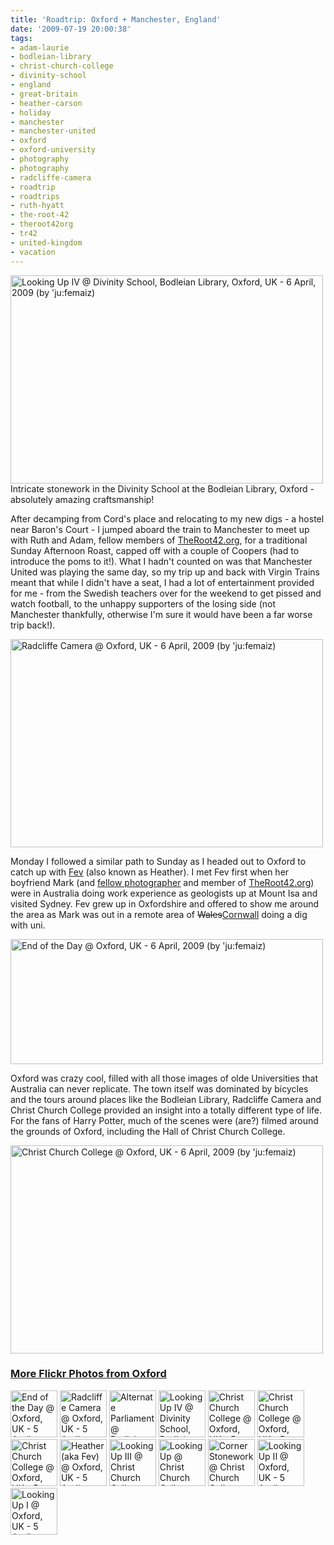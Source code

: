 ```yaml
---
title: 'Roadtrip: Oxford + Manchester, England'
date: '2009-07-19 20:00:38'
tags:
- adam-laurie
- bodleian-library
- christ-church-college
- divinity-school
- england
- great-britain
- heather-carson
- holiday
- manchester
- manchester-united
- oxford
- oxford-university
- photography
- photography
- radcliffe-camera
- roadtrip
- roadtrips
- ruth-hyatt
- the-root-42
- theroot42org
- tr42
- united-kingdom
- vacation
---
```


<div class="image"><a href="http://www.flickr.com/photos/jufemaiz/3454004622/" title="Looking Up IV @ Divinity School, Bodleian Library, Oxford, UK - 6 April, 2009 (by 'ju:femaiz)"><img src="http://farm4.static.flickr.com/3341/3454004622_4cc997248f.jpg" title="Looking Up IV @ Divinity School, Bodleian Library, Oxford, UK - 6 April, 2009 (by 'ju:femaiz)" alt="Looking Up IV @ Divinity School, Bodleian Library, Oxford, UK - 6 April, 2009 (by 'ju:femaiz)" width="500" height="333" /></a></div>
<div class="caption">Intricate stonework in the Divinity School at the Bodleian Library, Oxford - absolutely amazing craftsmanship!</div>

After decamping from Cord's place and relocating to my new digs - a hostel near Baron's Court - I jumped aboard the train to Manchester to meet up with Ruth and Adam, fellow members of <a href="http://theroot42.org">TheRoot42.org</a>, for a traditional Sunday Afternoon Roast, capped off with a couple of Coopers (had to introduce the poms to it!). What I hadn't counted on was that Manchester United was playing the same day, so my trip up and back with Virgin Trains meant that while I didn't have a seat, I had a lot of entertainment provided for me - from the Swedish teachers over for the weekend to get pissed and watch football, to the unhappy supporters of the losing side (not Manchester thankfully, otherwise I'm sure it would have been a far worse trip back!).

<!--more-->

<div class="image"><a href="http://www.flickr.com/photos/jufemaiz/3454013908/" title="Radcliffe Camera @ Oxford, UK - 6 April, 2009 (by 'ju:femaiz)"><img src="http://farm4.static.flickr.com/3541/3454013908_dd94046d3e.jpg" title="Radcliffe Camera @ Oxford, UK - 6 April, 2009 (by 'ju:femaiz)" alt="Radcliffe Camera @ Oxford, UK - 6 April, 2009 (by 'ju:femaiz)" width="500" height="333" /></a></div>

Monday I followed a similar path to Sunday as I headed out to Oxford to catch up with <a href="http://www.flickr.com/photos/fevrino1/">Fev</a> (also known as Heather). I met Fev first when her boyfriend Mark (and <a href="http://www.flickr.com/photos/markhaldane/">fellow photographer</a> and member of <a href="http://theroot42.org">TheRoot42.org</a>) were in Australia doing work experience as geologists up at Mount Isa and visited Sydney. Fev grew up in Oxfordshire and offered to show me around the area as Mark was out in a remote area of <del>Wales</del><ins>Cornwall</ins> doing a dig with uni.

<div class="image"><a href="http://www.flickr.com/photos/jufemaiz/3454017052/" title="End of the Day @ Oxford, UK - 6 April, 2009 (by 'ju:femaiz)"><img src="http://farm4.static.flickr.com/3599/3454017052_271859a580.jpg" title="End of the Day @ Oxford, UK - 6 April, 2009 (by 'ju:femaiz)" alt="End of the Day @ Oxford, UK - 6 April, 2009 (by 'ju:femaiz)" width="500" height="200" /></a></div>

Oxford was crazy cool, filled with all those images of olde Universities that Australia can never replicate. The town itself was dominated by bicycles and the tours around places like the Bodleian Library, Radcliffe Camera and Christ Church College provided an insight into a totally different type of life. For the fans of Harry Potter, much of the scenes were (are?) filmed around the grounds of Oxford, including the Hall of Christ Church College.

<div class="image"><a href="http://www.flickr.com/photos/jufemaiz/3453175355/" title="Christ Church College @ Oxford, UK - 6 April, 2009 (by 'ju:femaiz)"><img src="http://farm4.static.flickr.com/3315/3453175355_ccf6db5965.jpg" title="Christ Church College @ Oxford, UK - 6 April, 2009 (by 'ju:femaiz)" alt="Christ Church College @ Oxford, UK - 6 April, 2009 (by 'ju:femaiz)" width="500" height="333" /></a></div>

<h3><a href="http://www.flickr.com/photos/jufemaiz/tags/oxford/">More Flickr Photos from Oxford</a></h3>

<div class="images"><a href="/photos/jufemaiz/3454017052/" title="End of the Day @ Oxford, UK - 5 April, 2009"><img src="http://farm4.static.flickr.com/3599/3454017052_271859a580_s.jpg" width="75" height="75" alt="End of the Day @ Oxford, UK - 5 April, 2009" /></a> <a href="/photos/jufemaiz/3454013908/" title="Radcliffe Camera @ Oxford, UK - 5 April, 2009"><img src="http://farm4.static.flickr.com/3541/3454013908_dd94046d3e_s.jpg" width="75" height="75" alt="Radcliffe Camera @ Oxford, UK - 5 April, 2009" /></a> <a href="/photos/jufemaiz/3454010488/" title="Alternate Parliament @ Bodleian Library, Oxford, UK - 5 April, 2009"><img src="http://farm4.static.flickr.com/3303/3454010488_213e005aed_s.jpg" width="75" height="75" alt="Alternate Parliament @ Bodleian Library, Oxford, UK - 5 April, 2009" /></a> <a href="/photos/jufemaiz/3454004622/" title="Looking Up IV @ Divinity School, Bodleian Library, Oxford, UK - 5 April, 2009"><img src="http://farm4.static.flickr.com/3341/3454004622_4cc997248f_s.jpg" width="75" height="75" alt="Looking Up IV @ Divinity School, Bodleian Library, Oxford, UK - 5 April, 2009" /></a> <a href="/photos/jufemaiz/3453184199/" title="Christ Church College @ Oxford, UK - 5 April, 2009"><img src="http://farm4.static.flickr.com/3655/3453184199_db46b290c2_s.jpg" width="75" height="75" alt="Christ Church College @ Oxford, UK - 5 April, 2009" /></a> <a href="/photos/jufemaiz/3453992998/" title="Christ Church College @ Oxford, UK - 5 April, 2009"><img src="http://farm4.static.flickr.com/3618/3453992998_b593999a7e_s.jpg" width="75" height="75" alt="Christ Church College @ Oxford, UK - 5 April, 2009" /></a> <a href="/photos/jufemaiz/3453175355/" title="Christ Church College @ Oxford, UK - 5 April, 2009"><img src="http://farm4.static.flickr.com/3315/3453175355_ccf6db5965_s.jpg" width="75" height="75" alt="Christ Church College @ Oxford, UK - 5 April, 2009" /></a> <a href="/photos/jufemaiz/3453985964/" title="Heather (aka Fev) @ Oxford, UK - 5 April, 2009"><img src="http://farm4.static.flickr.com/3345/3453985964_a38e044211_s.jpg" width="75" height="75" alt="Heather (aka Fev) @ Oxford, UK - 5 April, 2009" /></a> <a href="/photos/jufemaiz/3451052681/" title="Looking Up III @ Christ Church College, Oxford, UK - 5 April, 2009"><img src="http://farm4.static.flickr.com/3332/3451052681_e4ca303c29_s.jpg" width="75" height="75" alt="Looking Up III @ Christ Church College, Oxford, UK - 5 April, 2009" /></a> <a href="/photos/jufemaiz/3451869614/" title="Looking Up @ Christ Church College, Oxford, UK - 5 April, 2009"><img src="http://farm4.static.flickr.com/3316/3451869614_5f809651ba_s.jpg" width="75" height="75" alt="Looking Up @ Christ Church College, Oxford, UK - 5 April, 2009" /></a> <a href="/photos/jufemaiz/3451867618/" title="Corner Stonework @ Christ Church College, Oxford, UK - 5 April, 2009"><img src="http://farm4.static.flickr.com/3398/3451867618_3aee5959eb_s.jpg" width="75" height="75" alt="Corner Stonework @ Christ Church College, Oxford, UK - 5 April, 2009" /></a> <a href="/photos/jufemaiz/3451045995/" title="Looking Up II @ Oxford, UK - 5 April, 2009"><img src="http://farm4.static.flickr.com/3636/3451045995_341983a9e5_s.jpg" width="75" height="75" alt="Looking Up II @ Oxford, UK - 5 April, 2009" /></a> <a href="/photos/jufemaiz/3451043819/" title="Looking Up I @ Oxford, UK - 5 April, 2009"><img src="http://farm4.static.flickr.com/3663/3451043819_18bc1379c3_s.jpg" width="75" height="75" alt="Looking Up I @ Oxford, UK - 5 April, 2009" /></a></div>
